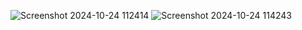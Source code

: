 ![Screenshot 2024-10-24 112414](https://github.com/user-attachments/assets/f27cb5a0-9c8b-4218-a418-9e83599c4457)
![Screenshot 2024-10-24 114243](https://github.com/user-attachments/assets/27464996-2770-49ec-8f27-1942e57083b2)
